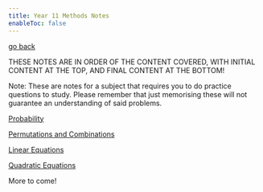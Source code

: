 ```yaml
---
title: Year 11 Methods Notes
enableToc: false
---
```


[go back](Subjects.md)

THESE NOTES ARE IN ORDER OF THE CONTENT COVERED, WITH INITIAL CONTENT AT THE TOP, AND FINAL CONTENT AT THE BOTTOM!

Note: These are notes for a subject that requires you to do practice questions to study. Please remember that just memorising these will not guarantee an understanding of said problems.


[Probability](11Methods/Probability.md)

[Permutations and Combinations](11Methods/PerCom.md)

[Linear Equations](11Methods/Lines)

[Quadratic Equations](11Methods/Quadratics.md)

More to come!